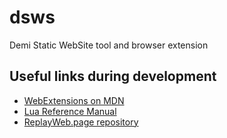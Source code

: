 # dsws
Demi Static WebSite tool and browser extension


## Useful links during development

  * [WebExtensions on MDN](https://developer.mozilla.org/en-US/docs/Mozilla/Add-ons/WebExtensions)
  * [Lua Reference Manual](https://www.lua.org/manual/5.4/)
  * [ReplayWeb.page repository](https://github.com/webrecorder/replayweb.page)
